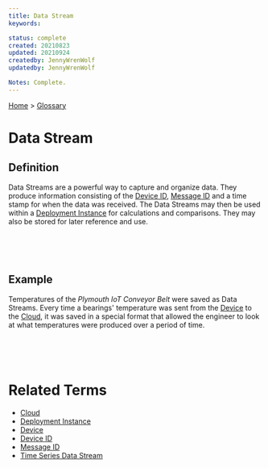 ```yaml
---
title: Data Stream
keywords: 

status: complete
created: 20210823
updated: 20210924
createdby: JennyWrenWolf
updatedby: JennyWrenWolf

Notes: Complete.
---
```

[Home](../Index.md) > [Glossary](./Index.md)

# Data Stream
## Definition

Data Streams are a powerful way to capture and organize data.  They produce information consisting of the [Device ID](./DeviceID.md), [Message ID](./MessageID.md) and a time stamp for when the data was received.  The Data Streams may then be used within a [Deployment Instance](./DeploymentInstance.md) for calculations and comparisons.  They may also be stored for later reference and use.
  
<br>
<br>
<br>

## Example
Temperatures of the *Plymouth IoT Conveyor Belt* were saved as Data Streams.  Every time a bearings' temperature was sent from the [Device](./Device.md) to the [Cloud](./Cloud.md), it was saved in a special format that allowed the engineer to look at what temperatures were produced over a period of time.

<br>
<br>
<br>

# Related Terms
- [Cloud](./Cloud.md)
- [Deployment Instance](./DeploymentInstance.md)
- [Device](./Device.md)
- [Device ID](./DeviceID.md)
- [Message ID](./MessageID.md)
- [Time Series Data Stream](./TimeSeriesDataStream.md)
